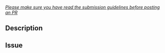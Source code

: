 _[Please make sure you have read the submission guidelines before posting an PR](https://github.com/nrwl/nx/blob/master/CONTRIBUTING.md#-submitting-pr)_

## Description

## Issue
